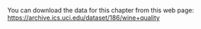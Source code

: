 You can download the data for this chapter from this web page:
https://archive.ics.uci.edu/dataset/186/wine+quality
